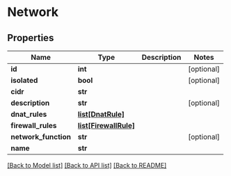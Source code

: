 # Network

## Properties
Name | Type | Description | Notes
------------ | ------------- | ------------- | -------------
**id** | **int** |  | [optional] 
**isolated** | **bool** |  | [optional] 
**cidr** | **str** |  | 
**description** | **str** |  | [optional] 
**dnat_rules** | [**list[DnatRule]**](DnatRule.md) |  | 
**firewall_rules** | [**list[FirewallRule]**](FirewallRule.md) |  | 
**network_function** | **str** |  | [optional] 
**name** | **str** |  | 

[[Back to Model list]](../README.md#documentation-for-models) [[Back to API list]](../README.md#documentation-for-api-endpoints) [[Back to README]](../README.md)


